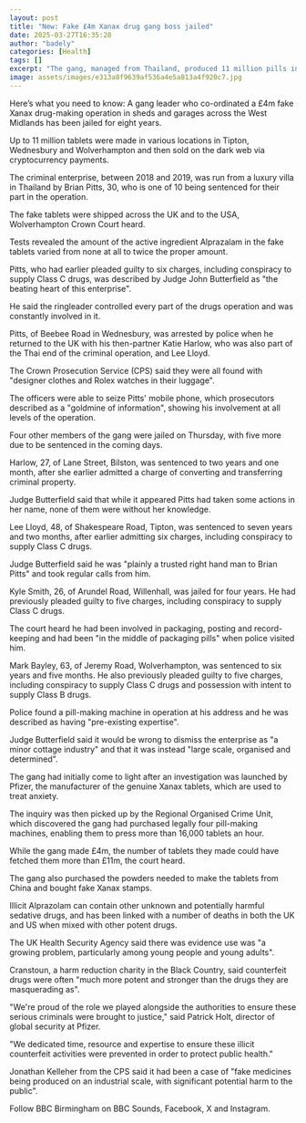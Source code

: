 ```yaml
---
layout: post
title: "New: Fake £4m Xanax drug gang boss jailed"
date: 2025-03-27T16:35:28
author: "badely"
categories: [Health]
tags: []
excerpt: "The gang, managed from Thailand, produced 11 million pills in the West Midlands to be sold online."
image: assets/images/e313a8f9639af536a4e5a813a4f920c7.jpg
---
```


Here’s what you need to know: A gang leader who co-ordinated a £4m fake Xanax drug-making operation in sheds and garages across the West Midlands has been jailed for eight years.

Up to 11 million tablets were made in various locations in Tipton, Wednesbury and Wolverhampton and then sold on the dark web via cryptocurrency payments.

The criminal enterprise, between 2018 and 2019, was run from a luxury villa in Thailand by Brian Pitts, 30, who is one of 10 being sentenced for their part in the operation.

The fake tablets were shipped across the UK and to the USA, Wolverhampton Crown Court heard.

Tests revealed the amount of the active ingredient Alprazalam in the fake tablets varied from none at all to twice the proper amount.

Pitts, who had earlier pleaded guilty to six charges, including conspiracy to supply Class C drugs, was described by Judge John Butterfield as "the beating heart of this enterprise".

He said the ringleader controlled every part of the drugs operation and was constantly involved in it.

Pitts, of Beebee Road in Wednesbury, was arrested by police when he returned to the UK with his then-partner Katie Harlow, who was also part of the Thai end of the criminal operation, and Lee Lloyd.

The Crown Prosecution Service (CPS) said they were all found with "designer clothes and Rolex watches in their luggage".

The officers were able to seize Pitts' mobile phone, which prosecutors described as a "goldmine of information", showing his involvement at all levels of the operation.

Four other members of the gang were jailed on Thursday, with five more due to be sentenced in the coming days.

Harlow, 27, of Lane Street, Bilston, was sentenced to two years and one month, after she earlier admitted a charge of converting and transferring criminal property.

Judge Butterfield said that while it appeared Pitts had taken some actions in her name, none of them were without her knowledge.

Lee Lloyd, 48, of Shakespeare Road, Tipton, was sentenced to seven years and two months, after earlier admitting six charges, including conspiracy to supply Class C drugs.

Judge Butterfield said he was "plainly a trusted right hand man to Brian Pitts" and took regular calls from him.

Kyle Smith, 26, of Arundel Road, Willenhall, was jailed for four years. He had previously pleaded guilty to five charges, including conspiracy to supply Class C drugs.

The court heard he had been involved in packaging, posting and record-keeping and had been "in the middle of packaging pills" when police visited him.

Mark Bayley, 63, of Jeremy Road, Wolverhampton, was sentenced to six years and five months. He also previously pleaded guilty to five charges, including conspiracy to supply Class C drugs and possession with intent to supply Class B drugs.

Police found a pill-making machine in operation at his address and he was described as having "pre-existing expertise".

Judge Butterfield said it would be wrong to dismiss the enterprise as "a minor cottage industry" and that it was instead "large scale, organised and determined".

The gang had initially come to light after an investigation was launched by Pfizer, the manufacturer of the genuine Xanax tablets, which are used to treat anxiety.

The inquiry was then picked up by the Regional Organised Crime Unit, which discovered the gang had purchased legally four pill-making machines, enabling them to press more than 16,000 tablets an hour.

While the gang made £4m, the number of tablets they made could have fetched them more than £11m, the court heard.

The gang also purchased the powders needed to make the tablets from China and bought fake Xanax stamps.

Illicit Alprazolam can contain other unknown and potentially harmful sedative drugs, and has been linked with a number of deaths in both the UK and US when mixed with other potent drugs.

The UK Health Security Agency said there was evidence use was "a growing problem, particularly among young people and young adults".

Cranstoun, a harm reduction charity in the Black Country, said counterfeit drugs were often "much more potent and stronger than the drugs they are masquerading as".

"We're proud of the role we played alongside the authorities to ensure these serious criminals were brought to justice," said Patrick Holt, director of global security at Pfizer. 

"We dedicated time, resource and expertise to ensure these illicit counterfeit activities were prevented in order to protect public health."

Jonathan Kelleher from the CPS said it had been a case of "fake medicines being produced on an industrial scale, with significant potential harm to the public".

Follow BBC Birmingham on BBC Sounds, Facebook, X and Instagram.


